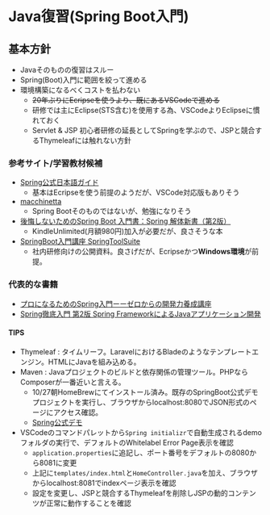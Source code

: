 # Java復習(Spring Boot入門)

## 基本方針

- Javaそのものの復習はスルー
- Spring(Boot)入門に範囲を絞って進める
- 環境構築になるべくコストを払わない
  - ~~20年ぶりにEcripseを使うより、既にあるVSCodeで進める~~
  - 研修では主にEclipse(STS含む)を使用する為、VSCodeよりEclipseに慣れておく
  - Servlet & JSP 初心者研修の延長としてSpringを学ぶので、JSPと競合するThymeleafには触れない方針

### 参考サイト/学習教材候補

- [Spring公式日本語ガイド](https://spring.pleiades.io/guides/gs/guides-with-vscode)
  - 基本はEcripseを使う前提のようだが、VSCode対応版もありそう
- [macchinetta](https://macchinetta.github.io/server-guideline-thymeleaf/current/ja/index.html)
  - Spring Bootそのものではないが、勉強になりそう
- [後悔しないためのSpring Boot 入門書：Spring 解体新書（第2版）](https://www.amazon.co.jp/dp/B08XPBPH9C)
  - KindleUnlimited(月額980円)加入が必要だが、良さそうな本
- [SpringBoot入門講座 SpringToolSuite](https://www.sys-link.jp/technical/SpringBoot/SpringBoot0-1.html)
  - 社内研修向けの公開資料。良さげだが、Ecripseかつ**Windows環境**が前提。

### 代表的な書籍

- [プロになるためのSpring入門ーーゼロからの開発力養成講座](https://www.amazon.co.jp/dp/4297136139)
- [Spring徹底入門 第2版 Spring FrameworkによるJavaアプリケーション開発](https://www.amazon.co.jp/dp/479818134X)

#### TIPS

- Thymeleaf : タイムリーフ。LaravelにおけるBladeのようなテンプレートエンジン。HTMLにJavaを組み込める。
- Maven : Javaプロジェクトのビルドと依存関係の管理ツール。PHPならComposerが一番近いと言える。
  - 10/27朝HomeBrewにてインストール済み。既存のSpringBoot公式デモプロジェクトを実行し、ブラウザからlocalhost:8080でJSON形式のページにアクセス確認。
  - [Spring公式デモ](https://spring.io/guides/gs/rest-service)
- VSCodeのコマンドパレットから`Spring initializr`で自動生成されるdemoフォルダの実行で、デフォルトのWhitelabel Error Page表示を確認
  - `application.properties`に追記し、ポート番号をデフォルトの8080から8081に変更
  - 上記に`templates/index.html`と`HomeController.java`を加え、ブラウザからlocalhost:8081でindexページ表示を確認
  - 設定を変更し、JSPと競合するThymeleafを削除しJSPの動的コンテンツが正常に動作することを確認
